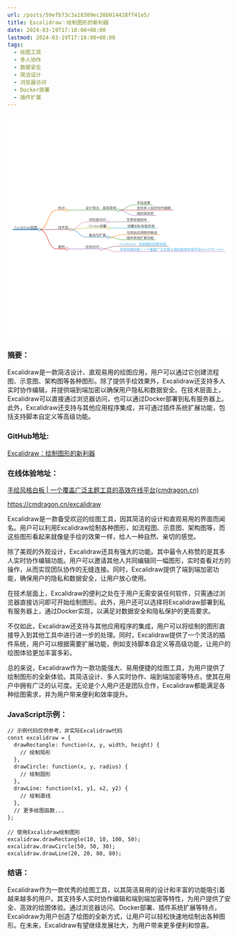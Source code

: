 ```yaml
---
url: /posts/59efb73c3a18309ec38b014428ff41e5/
title: Excalidraw：绘制图形的新利器
date: 2024-03-19T17:18:08+08:00
lastmod: 2024-03-19T17:18:08+08:00
tags:
  - 绘图工具
  - 多人协作
  - 数据安全
  - 简洁设计
  - 浏览器访问
  - Docker部署
  - 插件扩展
---
```



<img src="/images/2024_03_19 17_23_19.png" title="2024_03_19 17_23_19.png" alt="2024_03_19 17_23_19.png"/>

### 摘要：

Excalidraw是一款简洁设计、直观易用的绘图应用，用户可以通过它创建流程图、示意图、架构图等各种图形。除了提供手绘效果外，Excalidraw还支持多人实时协作编辑，并提供端到端加密以确保用户隐私和数据安全。在技术层面上，Excalidraw可以直接通过浏览器访问，也可以通过Docker部署到私有服务器上。此外，Excalidraw还支持与其他应用程序集成，并可通过插件系统扩展功能，包括支持脚本自定义等高级功能。

### GitHub地址:

[Excalidraw：绘制图形的新利器](https://github.com/)

### 在线体验地址：

[手绘风格白板 | 一个覆盖广泛主题工具的高效在线平台(cmdragon.cn)](https://cmdragon.cn/excalidraw)

https://cmdragon.cn/excalidraw

Excalidraw是一款备受欢迎的绘图工具，因其简洁的设计和直观易用的界面而闻名。用户可以利用Excalidraw绘制各种图形，如流程图、示意图、架构图等，而这些图形看起来就像是手绘的效果一样，给人一种自然、亲切的感觉。

除了美观的外观设计，Excalidraw还具有强大的功能。其中最令人称赞的是其多人实时协作编辑功能。用户可以邀请其他人共同编辑同一幅图形，实时查看对方的操作，从而实现团队协作的无缝连接。同时，Excalidraw提供了端到端加密功能，确保用户的隐私和数据安全，让用户放心使用。

在技术层面上，Excalidraw的便利之处在于用户无需安装任何软件，只需通过浏览器直接访问即可开始绘制图形。此外，用户还可以选择将Excalidraw部署到私有服务器上，通过Docker实现，以满足对数据安全和隐私保护的更高要求。

不仅如此，Excalidraw还支持与其他应用程序的集成，用户可以将绘制的图形直接导入到其他工具中进行进一步的处理。同时，Excalidraw提供了一个灵活的插件系统，用户可以根据需要扩展功能，例如支持脚本自定义等高级功能，让用户的绘图体验更加丰富多彩。

总的来说，Excalidraw作为一款功能强大、易用便捷的绘图工具，为用户提供了绘制图形的全新体验。其简洁设计、多人实时协作、端到端加密等特点，使其在用户中拥有广泛的认可度。无论是个人用户还是团队合作，Excalidraw都能满足各种绘图需求，并为用户带来便利和效率提升。

### JavaScript示例：

```
// 示例代码仅供参考，非实际Excalidraw代码
const excalidraw = {
  drawRectangle: function(x, y, width, height) {
    // 绘制矩形
  },
  drawCircle: function(x, y, radius) {
    // 绘制圆形
  },
  drawLine: function(x1, y1, x2, y2) {
    // 绘制直线
  },
  // 更多绘图函数...
};

// 使用Excalidraw绘制图形
excalidraw.drawRectangle(10, 10, 100, 50);
excalidraw.drawCircle(50, 50, 30);
excalidraw.drawLine(20, 20, 80, 80);
```

### 结语：

Excalidraw作为一款优秀的绘图工具，以其简洁易用的设计和丰富的功能吸引着越来越多的用户。其支持多人实时协作编辑和端到端加密等特性，为用户提供了安全、高效的绘图体验。通过浏览器访问、Docker部署、插件系统扩展等特点，Excalidraw为用户创造了绘图的全新方式，让用户可以轻松快速地绘制出各种图形。在未来，Excalidraw有望继续发展壮大，为用户带来更多便利和惊喜。